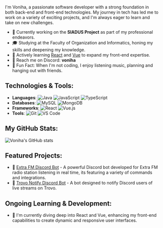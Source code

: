 I'm Voniha, a passionate software developer with a strong foundation in both back-end and front-end technologies. My journey in tech has led me to work on a variety of exciting projects, and I'm always eager to learn and take on new challenges.

- 🚀 Currently working on the **SIADUS Project** as part of my professional endeavors.
- 🎓 Studying at the Faculty of Organization and Informatics, honing my skills and deepening my knowledge.
- 🌱 Actively learning [React](https://reactjs.org/) and [Vue](https://vuejs.org/) to expand my front-end expertise.
- 📧 Reach me on Discord: **voniha**
- 🎸 Fun Fact: When I'm not coding, I enjoy listening music, planning and hanging out with friends.

## Technologies & Tools:
- **Languages**: 
  ![Java](https://img.shields.io/badge/-Java-007396?style=flat&logo=java&logoColor=white)
  ![JavaScript](https://img.shields.io/badge/-JavaScript-F7DF1E?style=flat&logo=javascript&logoColor=black)
  ![TypeScript](https://img.shields.io/badge/-TypeScript-007ACC?style=flat&logo=typescript&logoColor=white)
- **Databases**: 
  ![MySQL](https://img.shields.io/badge/-MySQL-4479A1?style=flat&logo=mysql&logoColor=white)
  ![MongoDB](https://img.shields.io/badge/-MongoDB-47A248?style=flat&logo=mongodb&logoColor=white)
- **Frameworks**: 
  ![React](https://img.shields.io/badge/-React-61DAFB?style=flat&logo=react&logoColor=black)
  ![Vue.js](https://img.shields.io/badge/-Vue.js-4FC08D?style=flat&logo=vue.js&logoColor=white)
- **Tools**: 
  ![Git](https://img.shields.io/badge/-Git-F05032?style=flat&logo=git&logoColor=white)
  ![VS Code](https://img.shields.io/badge/-VS%20Code-007ACC?style=flat&logo=visual-studio-code&logoColor=white)

## My GitHub Stats:
![Voniha's GitHub stats](https://github-readme-stats.vercel.app/api?username=Voniha&show_icons=true&theme=radical)

## Featured Projects:
- 🎨 [Extra FM Discord Bot](https://top.gg/bot/583392122267500595) - A powerful Discord bot developed for Extra FM radio station listening in real time, its featuring a variety of commands and integrations.
- 🚀 [Trovo Notify Discord Bot](https://top.gg/bot/918878224405131314) - A bot designed to notify Discord users of live streams on Trovo.

## Ongoing Learning & Development:
- 🌟 I'm currently diving deep into React and Vue, enhancing my front-end capabilities to create dynamic and responsive user interfaces.
